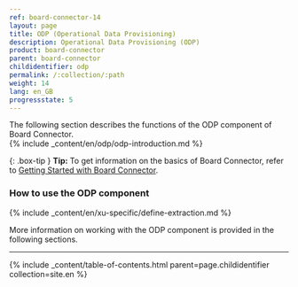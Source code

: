 ```yaml
---
ref: board-connector-14
layout: page
title: ODP (Operational Data Provisioning)
description: Operational Data Provisioning (ODP)
product: board-connector
parent: board-connector
childidentifier: odp
permalink: /:collection/:path
weight: 14
lang: en_GB
progressstate: 5
---
```

The following section describes the functions of the ODP component of Board Connector.<br>
{% include _content/en/odp/odp-introduction.md %} 

{: .box-tip }
**Tip:** To get information on the basics of Board Connector, refer to [Getting Started with Board Connector](./getting-started). <br>

### How to use the ODP component
{% include _content/en/xu-specific/define-extraction.md %}

More information on working with the ODP component is provided in the following sections.

---

{% include _content/table-of-contents.html parent=page.childidentifier collection=site.en %}